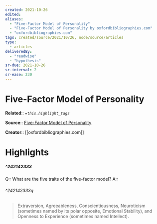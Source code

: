 ```yaml
---
created: 2021-10-26
edited:
aliases:
  - "Five-Factor Model of Personality"
  - "Five-Factor Model of Personality by oxfordbibliographies.com"
  - "oxfordbibliographies.com"
tags: created/source/2021/10/26, node/source/articles
type: 
  - articles
deliveredBy: 
  - "readwise"
  - "hypothesis"
sr-due: 2021-10-26
sr-interval: 2
sr-ease: 230
---
```

# Five-Factor Model of Personality

**Related**:: 
*`=this.highlight_tags`*

**Source**:: [Five-Factor Model of Personality](https://www.oxfordbibliographies.com/view/document/obo-9780199828340/obo-9780199828340-0120.xml)

**Creator**:: [[oxfordbibliographies.com]]

# Highlights
##### ^242142333

Q:: What are the five traits of the five-factor model? 
A::  


###### ^242142333q

> Extraversion, Agreeableness, Conscientiousness, Neuroticism (sometimes named by its polar opposite, Emotional Stability), and Openness to Experience (sometimes named Intellect). 

